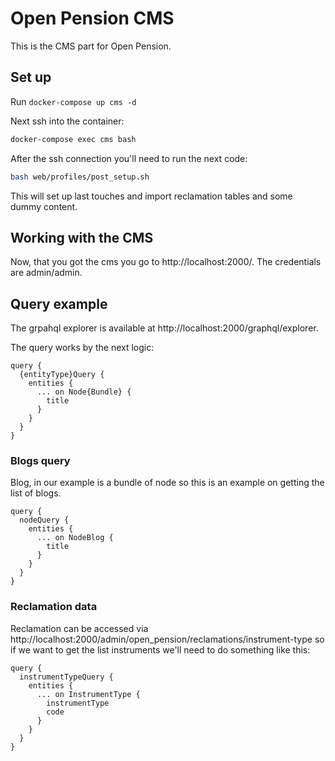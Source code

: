 # Open Pension CMS
This is the CMS part for Open Pension.

## Set up
Run `docker-compose up cms -d`

Next ssh into the container:
```bash
docker-compose exec cms bash
```

After the ssh connection you'll need to run the next code:
```bash
bash web/profiles/post_setup.sh
```
This will set up last touches and import reclamation tables and some dummy
content.

## Working with the CMS
Now, that you got the cms you go to http://localhost:2000/. The credentials are
admin/admin.


## Query example

The grpahql explorer is available at http://localhost:2000/graphql/explorer.

The query works by the next logic:
```
query {
  {entityType}Query {
    entities {
      ... on Node{Bundle} {
        title
      }
    }
  }
}

```

### Blogs query
Blog, in our example is a bundle of node so this is an example on getting the
list of blogs.

```
query {
  nodeQuery {
    entities {
      ... on NodeBlog {
        title
      }
    }
  }
}
```

### Reclamation data
Reclamation can be accessed via
http://localhost:2000/admin/open_pension/reclamations/instrument-type so if we want to get the
list instruments we'll need to do something like this:

```
query {
  instrumentTypeQuery {
    entities {
      ... on InstrumentType {
        instrumentType
        code
      }
    }
  }
}
```

